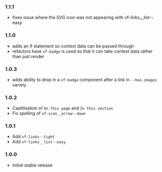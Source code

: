 ### 1.1.1

- fixes issue where the SVG icon was not appearing with vf-links__list--easy

### 1.1.0

- adds an if statement so context data can be passed through
- refactors have `vf-badge` is used so that it can take context data rather than just render

### 1.0.3

- adds ability to drop in a `vf-badge` component after a link in `--has-images` variety

### 1.0.2

- Captilisation of `On this page` and `In this section`
- Fix spelling of `vf-icon__arrow--down`

### 1.0.1

- Add `vf-links--tight`
- Add `vf-links__list--easy`

### 1.0.0

- Initial stable release
